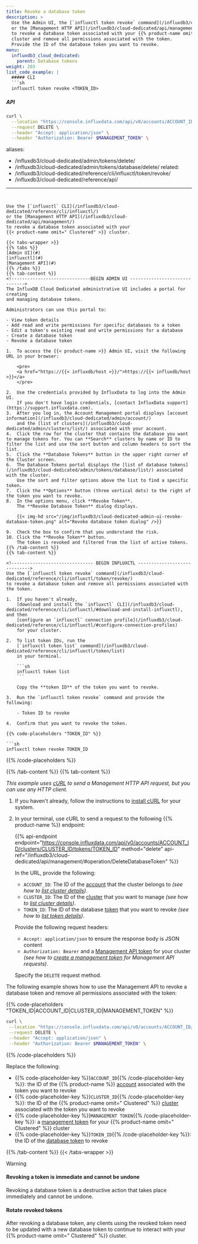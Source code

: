 ```yaml
---
title: Revoke a database token
description: >
  Use the Admin UI, the [`influxctl token revoke` command](/influxdb3/cloud-dedicated/reference/cli/influxctl/token/revoke/),
  or the [Management HTTP API](/influxdb3/cloud-dedicated/api/management/)
  to revoke a database token associated with your {{% product-name omit-" Clustered" %}}
  cluster and remove all permissions associated with the token.
  Provide the ID of the database token you want to revoke.
menu:
  influxdb3_cloud_dedicated:
    parent: Database tokens
weight: 203
list_code_example: |
  ##### CLI
  ```sh
  influxctl token revoke <TOKEN_ID>
  ```

  ##### API
  ```sh
  curl \
    --location "https://console.influxdata.com/api/v0/accounts/ACCOUNT_ID/clusters/CLUSTER_ID/tokens/TOKEN_ID" \
    --request DELETE \
    --header "Accept: application/json" \
    --header "Authorization: Bearer $MANAGEMENT_TOKEN" \
  ```
aliases:
  - /influxdb3/cloud-dedicated/admin/tokens/delete/
  - /influxdb3/cloud-dedicated/admin/tokens/database/delete/
related:
  - /influxdb3/cloud-dedicated/reference/cli/influxctl/token/revoke/
  - /influxdb3/cloud-dedicated/reference/api/
---
```


Use the [`influxctl` CLI](/influxdb3/cloud-dedicated/reference/cli/influxctl/)
or the [Management HTTP API](/influxdb3/cloud-dedicated/api/management/)
to revoke a database token associated with your
{{< product-name omit=" Clustered" >}} cluster.

{{< tabs-wrapper >}}
{{% tabs %}}
[Admin UI](#)
[influxctl](#)
[Management API](#)
{{% /tabs %}}
{{% tab-content %}}
<!------------------------------BEGIN ADMIN UI ------------------------------>
The InfluxDB Cloud Dedicated administrative UI includes a portal for creating
and managing database tokens.

Administrators can use this portal to:

- View token details
- Add read and write permissions for specific databases to a token
- Edit a token's existing read and write permissions for a database
- Create a database token
- Revoke a database token

1.  To access the {{< product-name >}} Admin UI, visit the following URL in your browser:

    <pre>
    <a href="https://{{< influxdb/host >}}/">https://{{< influxdb/host >}}</a>
    </pre>

2.  Use the credentials provided by InfluxData to log into the Admin UI.
    If you don't have login credentials, [contact InfluxData support](https://support.influxdata.com).
3.  After you log in, the Account Management portal displays [account information](/influxdb3/cloud-dedicated/admin/account/)
    and the [list of clusters](/influxdb3/cloud-dedicated/admin/clusters/list/) associated with your account.
4.  Click the row for the cluster that contains the database you want to manage tokens for. You can **Search** clusters by name or ID to filter the list and use the sort button and column headers to sort the list. 
5.  Click the **Database Tokens** button in the upper right corner of the Cluster screen.
6.  The Database Tokens portal displays the [list of database tokens](/influxdb3/cloud-dedicated/admin/tokens/database/list/) associated with the cluster.
    Use the sort and filter options above the list to find a specific token.
7.  Click the **Options** button (three vertical dots) to the right of the token you want to revoke.
8.  In the options menu, click **Revoke Token**.
    The **Revoke Database Token** dialog displays.

    {{< img-hd src="/img/influxdb3/cloud-dedicated-admin-ui-revoke-database-token.png" alt="Revoke database token dialog" />}}

9.  Check the box to confirm that you understand the risk.
10. Click the **Revoke Token** button.
    The token is revoked and filtered from the list of active tokens.
{{% /tab-content %}}
{{% tab-content %}}

<!------------------------------- BEGIN INFLUXCTL ----------------------------->
Use the [`influxctl token revoke` command](/influxdb3/cloud-dedicated/reference/cli/influxctl/token/revoke/)
to revoke a database token and remove all permissions associated with the token.

1.  If you haven't already,
    [download and install the `influxctl` CLI](/influxdb3/cloud-dedicated/reference/cli/influxctl/#download-and-install-influxctl), and then
    [configure an `influxctl` connection profile](/influxdb3/cloud-dedicated/reference/cli/influxctl/#configure-connection-profiles)
    for your cluster.

2.  To list token IDs, run the
    [`influxctl token list` command](/influxdb3/cloud-dedicated/reference/cli/influxctl/token/list)
    in your terminal.

    ```sh
    influxctl token list
    ```

    Copy the **token ID** of the token you want to revoke.

3.  Run the `influxctl token revoke` command and provide the following:

    - Token ID to revoke

4.  Confirm that you want to revoke the token.

{{% code-placeholders "TOKEN_ID" %}}

```sh
influxctl token revoke TOKEN_ID
```

{{% /code-placeholders %}}

<!-------------------------------- END INFLUXCTL ------------------------------>
{{% /tab-content %}}
{{% tab-content %}}
<!------------------------------- BEGIN cURL ---------------------------------->

_This example uses [cURL](https://curl.se/) to send a Management HTTP API request,
but you can use any HTTP client._

1.  If you haven't already, follow the instructions to
    [install cURL](https://everything.curl.dev/install/index.html) for your system.

2.  In your terminal, use cURL to send a request to the following {{% product-name %}} endpoint:

    {{% api-endpoint endpoint="https://console.influxdata.com/api/v0/accounts/ACCOUNT_ID/clusters/CLUSTER_ID/tokens/TOKEN_ID" method="delete" api-ref="/influxdb3/cloud-dedicated/api/management/#operation/DeleteDatabaseToken" %}}

    In the URL, provide the following:

    - `ACCOUNT_ID`: The ID of the [account](/influxdb3/cloud-dedicated/get-started/setup/#request-an-influxdb-cloud-dedicated-cluster)
      that the cluster belongs to _(see how to [list cluster details](/influxdb3/cloud-dedicated/admin/clusters/list/#detailed-output-in-json))_.
    - `CLUSTER_ID`: The ID of the [cluster](/influxdb3/cloud-dedicated/get-started/setup/#request-an-influxdb-cloud-dedicated-cluster)
    that you want to manage _(see how to [list cluster details](/influxdb3/cloud-dedicated/admin/clusters/list/#detailed-output-in-json))_.
    - `TOKEN_ID`: The ID of the database [token](/influxdb3/cloud-dedicated/admin/tokens/database)
      that you want to revoke _(see how to [list token details](/influxdb3/cloud-dedicated/admin/tokens/database/list/#detailed-output-in-json))_.

    Provide the following request headers:

    - `Accept: application/json` to ensure the response body is JSON content
    - `Authorization: Bearer` and a [Management API token](/influxdb3/cloud-dedicated/admin/tokens/management/)
      for your cluster _(see how to [create a management token](/influxdb3/cloud-dedicated/admin/tokens/management/) for Management API requests)_.

    Specify the `DELETE` request method.

The following example shows how to use the Management API to revoke a database
token and remove all permissions associated with the token:

{{% code-placeholders "TOKEN_ID|ACCOUNT_ID|CLUSTER_ID|MANAGEMENT_TOKEN" %}}

```sh
curl \
 --location "https://console.influxdata.com/api/v0/accounts/ACCOUNT_ID/clusters/CLUSTER_ID/tokens/TOKEN_ID" \
 --request DELETE \
 --header "Accept: application/json" \
 --header "Authorization: Bearer $MANAGEMENT_TOKEN" \
```

{{% /code-placeholders %}}

Replace the following:

- {{% code-placeholder-key %}}`ACCOUNT_ID`{{% /code-placeholder-key %}}:
  the ID of the {{% product-name %}} [account](/influxdb3/cloud-dedicated/get-started/setup/#request-an-influxdb-cloud-dedicated-cluster)
  associated with the token you want to revoke
- {{% code-placeholder-key %}}`CLUSTER_ID`{{% /code-placeholder-key %}}:
  the ID of the {{% product-name omit=" Clustered" %}}
  [cluster](/influxdb3/cloud-dedicated/get-started/setup/#request-an-influxdb-cloud-dedicated-cluster)
  associated with the token you want to revoke
- {{% code-placeholder-key %}}`MANAGEMENT TOKEN`{{% /code-placeholder-key %}}:
  a [management token](/influxdb3/cloud-dedicated/admin/tokens/management/) for
  your {{% product-name omit=" Clustered" %}} cluster
- {{% code-placeholder-key %}}`TOKEN_ID`{{% /code-placeholder-key %}}: the ID of
  the [database token](/influxdb3/cloud-dedicated/admin/tokens/database/) to revoke

<!------------------------------- END cURL ------------------------------------>
{{% /tab-content %}}
{{< /tabs-wrapper >}}

> [!Warning]
> #### Revoking a token is immediate and cannot be undone
> 
> Revoking a database token is a destructive action that takes place immediately
> and cannot be undone.
> 
> #### Rotate revoked tokens
> 
> After revoking a database token, any clients using the revoked token need to
> be updated with a new database token to continue to interact with your
> {{% product-name omit=" Clustered" %}} cluster.
